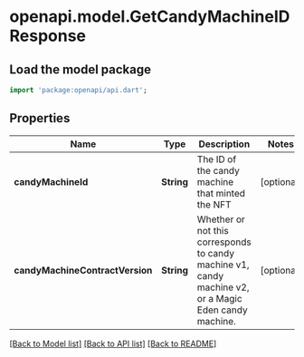 # openapi.model.GetCandyMachineIDResponse

## Load the model package
```dart
import 'package:openapi/api.dart';
```

## Properties
Name | Type | Description | Notes
------------ | ------------- | ------------- | -------------
**candyMachineId** | **String** | The ID of the candy machine that minted the NFT | [optional] 
**candyMachineContractVersion** | **String** | Whether or not this corresponds to candy machine v1, candy machine v2, or a Magic Eden candy machine. | [optional] 

[[Back to Model list]](../README.md#documentation-for-models) [[Back to API list]](../README.md#documentation-for-api-endpoints) [[Back to README]](../README.md)


